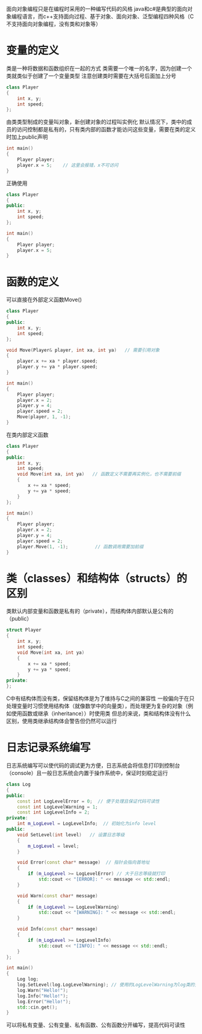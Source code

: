 面向对象编程只是在编程时采用的一种编写代码的风格
java和c#是典型的面向对象编程语言，而c++支持面向过程、基于对象、面向对象、泛型编程四种风格（C不支持面向对象编程，没有类和对象等）
# 变量的定义
类是一种将数据和函数组织在一起的方式
类需要一个唯一的名字，因为创建一个类就类似于创建了一个变量类型
注意创建类时需要在大括号后面加上分号
```c++
class Player
{
	int x, y;
	int speed;
};
```
由类类型制成的变量叫对象，新创建对象的过程叫实例化
默认情况下，类中的成员的访问控制都是私有的，只有类内部的函数才能访问这些变量，需要在类的定义时加上public声明
```c++
int main()
{
	Player player;
	player.x = 5;    // 这里会报错，x不可访问
}	
```
正确使用
```c++
class Player
{
public:
	int x, y;
	int speed;
};

int main()
{
	Player player;
	player.x = 5;
}
```
# 函数的定义
可以直接在外部定义函数Move()
```c++
class Player
{
public:
	int x, y;
	int speed;
};

void Move(Player& player, int xa, int ya)   // 需要引用对象
{
	player.x += xa * player.speed;
	player.y += ya * player.speed;
}

int main()
{
	Player player;
	player.x = 2;
	player.y = 4;
	player.speed = 2;
	Move(player, 1, -1);
}
```
在类内部定义函数
```c++
class Player
{
public:
	int x, y;
	int speed;
	void Move(int xa, int ya)   // 函数定义不需要再实例化，也不需要前缀
	{
		x += xa * speed;
		y += ya * speed;
	}
};

int main()
{
	Player player;
	player.x = 2;
	player.y = 4;
	player.speed = 2;
	player.Move(1, -1);          // 函数调用需要加前缀
}
```
# 类（classes）和结构体（structs）的区别
类默认内部变量和函数是私有的（private），而结构体内部默认是公有的（public）
```c++
struct Player
{
	int x, y;
	int speed;
	void Move(int xa, int ya)
	{
		x += xa * speed;
		y += ya * speed;
	}
private:
};
```
C中有结构体而没有类，保留结构体是为了维持与C之间的兼容性
一般偏向于在只处理变量时习惯使用结构体（就像数学中的向量类），而处理更为复杂的对象（例如使用函数或继承（inheritance））时使用类
但总的来说，类和结构体没有什么区别，使用类继承结构体会警告但仍然可以运行
# 日志记录系统编写
日志系统编写可以使代码的调试更为方便，日志系统会将信息打印到控制台（console）且一般日志系统会内置于操作系统中，保证时刻稳定运行
```c++
class Log
{
public:
	const int LogLevelError = 0;  // 便于处理且保证代码可读性
	const int LogLevelWarning = 1;
	const int LogLevelInfo = 2;
private:
	int m_LogLevel = LogLevelInfo;  // 初始化为info level
public:
	void SetLevel(int level)   // 设置日志等级
	{
		m_LogLevel = level;
	}

	void Error(const char* message)  // 指针会指向首地址
	{
		if (m_LogLevel >= LogLevelError) // 大于日志等级就打印
			std::cout << "[ERROR]: " << message << std::endl;
	}

	void Warn(const char* message)
	{
		if (m_LogLevel >= LogLevelWarning)
			std::cout << "[WARNING]: " << message << std::endl;
	}

	void Info(const char* message)
	{
		if (m_LogLevel >= LogLevelInfo)
			std::cout << "[INFO]: " << message << std::endl;
	}
};

int main()
{
	Log log;
	log.SetLevel(log.LogLevelWarning); // 使用的LogLevelWarning为log类的变量，需要加上前缀
	log.Warn("Hello!");
	log.Info("Hello!");
	log.Error("Hello!");
	std::cin.get();
}
```
可以将私有变量、公有变量、私有函数、公有函数分开编写，提高代码可读性
